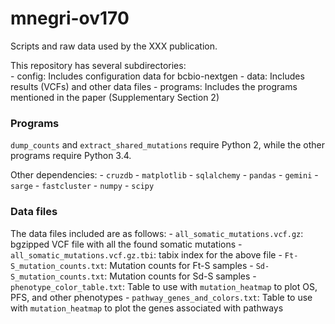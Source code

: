 mnegri-ov170
============

Scripts and raw data used by the XXX publication.

This repository has several subdirectories:    
    - config: Includes configuration data for bcbio-nextgen
    - data: Includes results (VCFs) and other data files
    - programs: Includes the programs mentioned in the paper (Supplementary Section 2)

### Programs

``dump_counts`` and ``extract_shared_mutations`` require Python 2, while the other programs require Python 3.4.

Other dependencies:
    - ``cruzdb``
    - ``matplotlib``
    - ``sqlalchemy``
    - ``pandas``
    - ``gemini``
    - ``sarge``
    - ``fastcluster``
    - ``numpy``
    - ``scipy``

### Data files

The data files included are as follows:
    - ``all_somatic_mutations.vcf.gz``: bgzipped VCF file with all the found somatic mutations
    - ``all_somatic_mutations.vcf.gz.tbi``: tabix index for the above file
    - ``Ft-S_mutation_counts.txt``: Mutation counts for Ft-S samples
    - ``Sd-S_mutation_counts.txt``: Mutation counts for Sd-S samples
    - ``phenotype_color_table.txt``: Table to use with ``mutation_heatmap`` to plot OS, PFS, and other phenotypes
    - ``pathway_genes_and_colors.txt``: Table to use with ``mutation_heatmap`` to plot the genes associated with pathways

